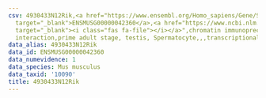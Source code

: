 ```yaml
---
csv: 4930433N12Rik,<a href="https://www.ensembl.org/Homo_sapiens/Gene/Summary?db=core;g=ENSMUSG00000042360"
  target="_blank">ENSMUSG00000042360</a>,<a href="https://www.ncbi.nlm.nih.gov/pubmed/25450459"
  target="_blank"><i class="fas fa-file"></i></a>",chromatin immunoprecipitation assay,direct
  interaction,prime adult stage, testis, Spermatocyte,,,transcriptional regulation,
data_alias: 4930433N12Rik
data_id: ENSMUSG00000042360
data_numevidence: 1
data_species: Mus musculus
data_taxid: '10090'
title: 4930433N12Rik
---
```

